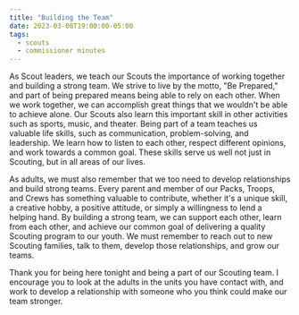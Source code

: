 ```yaml
---
title: "Building the Team"
date: 2023-03-08T19:00:00-05:00
tags:
  - scouts
  - commissioner minutes
---
```


As Scout leaders, we teach our Scouts the importance of working together and building a strong team. We strive to live by the motto, "Be Prepared," and part of being prepared means being able to rely on each other. When we work together, we can accomplish great things that we wouldn't be able to achieve alone. Our Scouts also learn this important skill in other activities such as sports, music, and theater. Being part of a team teaches us valuable life skills, such as communication, problem-solving, and leadership. We learn how to listen to each other, respect different opinions, and work towards a common goal. These skills serve us well not just in Scouting, but in all areas of our lives.

As adults, we must also remember that we too need to develop relationships and build strong teams. Every parent and member of our Packs, Troops, and Crews has something valuable to contribute, whether it's a unique skill, a creative hobby, a positive attitude, or simply a willingness to lend a helping hand. By building a strong team, we can support each other, learn from each other, and achieve our common goal of delivering a quality Scouting program to our youth. We must remember to reach out to new Scouting families, talk to them, develop those relationships, and grow our teams.

Thank you for being here tonight and being a part of our Scouting team. I encourage you to look at the adults in the units you have contact with, and work to develop a relationship with someone who you think could make our team stronger.
